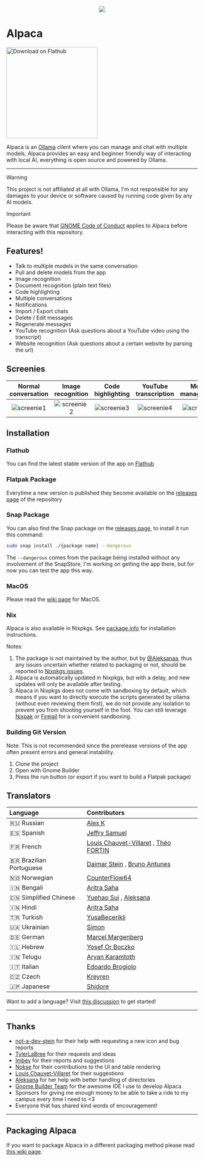 <p align="center"><img src="https://jeffser.com/images/alpaca/logo.svg"></p>

# Alpaca

<a href='https://flathub.org/apps/com.jeffser.Alpaca'><img width='240' alt='Download on Flathub' src='https://flathub.org/api/badge?locale=en'/></a>

Alpaca is an [Ollama](https://github.com/ollama/ollama) client where you can manage and chat with multiple models, Alpaca provides an easy and beginner friendly way of interacting with local AI, everything is open source and powered by Ollama.

---

> [!WARNING]
> This project is not affiliated at all with Ollama, I'm not responsible for any damages to your device or software caused by running code given by any AI models.

> [!IMPORTANT]
> Please be aware that [GNOME Code of Conduct](https://conduct.gnome.org) applies to Alpaca before interacting with this repository.

## Features!

- Talk to multiple models in the same conversation
- Pull and delete models from the app
- Image recognition
- Document recognition (plain text files)
- Code highlighting
- Multiple conversations
- Notifications
- Import / Export chats
- Delete / Edit messages
- Regenerate messages
- YouTube recognition (Ask questions about a YouTube video using the transcript)
- Website recognition (Ask questions about a certain website by parsing the url)

## Screenies

Normal conversation | Image recognition | Code highlighting | YouTube transcription | Model management
:------------------:|:-----------------:|:-----------------:|:---------------------:|:----------------:
![screenie1](https://jeffser.com/images/alpaca/screenie1.png) | ![screenie2](https://jeffser.com/images/alpaca/screenie2.png) | ![screenie3](https://jeffser.com/images/alpaca/screenie3.png) | ![screenie4](https://jeffser.com/images/alpaca/screenie5.png) | ![screenie5](https://jeffser.com/images/alpaca/screenie6.png)

## Installation

### Flathub

You can find the latest stable version of the app on [Flathub](https://flathub.org/apps/com.jeffser.Alpaca)

### Flatpak Package

Everytime a new version is published they become available on the [releases page](https://github.com/Jeffser/Alpaca/releases) of the repository

### Snap Package

You can also find the Snap package on the [releases page](https://github.com/Jeffser/Alpaca/releases), to install it run this command:
```BASH
sudo snap install ./{package name} --dangerous
```
The `--dangerous` comes from the package being installed without any involvement of the SnapStore, I'm working on getting the app there, but for now you can test the app this way.

### MacOS

Please read the [wiki page](https://github.com/Jeffser/Alpaca/wiki/MacOS) for MacOS.

### Nix

Alpaca is also available in Nixpkgs. See [package info](https://search.nixos.org/packages?channel=unstable&show=alpaca&from=0&size=50&sort=relevance&type=packages&query=alpaca) for installation instructions.

Notes:

1. The package is not maintained by the author, but by [@Aleksanaa](https://github.com/Aleksanaa), thus any issues uncertain whether related to packaging or not, should be reported to [Nixpkgs issues](https://github.com/NixOS/nixpkgs/issues/new/choose).
2. Alpaca is automatically updated in Nixpkgs, but with a delay, and new updates will only be available after testing.
3. Alpaca in Nixpkgs does not come with sandboxing by default, which means if you want to directly execute the scripts generated by ollama (without even reviewing them first), we do not provide any isolation to prevent you from shooting yourself in the foot. You can still leverage [Nixpak](https://github.com/nixpak/nixpak) or [Firejail](https://wiki.nixos.org/wiki/Firejail) for a convenient sandboxing.

### Building Git Version

Note: This is not recommended since the prerelease versions of the app often present errors and general instability.

1. Clone the project
2. Open with Gnome Builder
3. Press the run button (or export if you want to build a Flatpak package)

## Translators

Language               | Contributors
:----------------------|:-----------
🇷🇺 Russian              | [Alex K](https://github.com/alexkdeveloper)
🇪🇸 Spanish              | [Jeffry Samuel](https://github.com/jeffser)
🇫🇷 French               | [Louis Chauvet-Villaret](https://github.com/loulou64490) , [Théo FORTIN](https://github.com/topiga)
🇧🇷 Brazilian Portuguese | [Daimar Stein](https://github.com/not-a-dev-stein) , [Bruno Antunes](https://github.com/antun3s)
🇳🇴 Norwegian            | [CounterFlow64](https://github.com/CounterFlow64)
🇮🇳 Bengali              | [Aritra Saha](https://github.com/olumolu)
🇨🇳 Simplified Chinese   | [Yuehao Sui](https://github.com/8ar10der) , [Aleksana](https://github.com/Aleksanaa)
🇮🇳 Hindi                | [Aritra Saha](https://github.com/olumolu)
🇹🇷 Turkish              | [YusaBecerikli](https://github.com/YusaBecerikli)
🇺🇦 Ukrainian            | [Simon](https://github.com/OriginalSimon)
🇩🇪 German               | [Marcel Margenberg](https://github.com/MehrzweckMandala)
🇮🇱 Hebrew               | [Yosef Or Boczko](https://github.com/yoseforb)
🇮🇳 Telugu               | [Aryan Karamtoth](https://github.com/SpaciousCoder78)
🇮🇹 Italian              | [Edoardo Brogiolo](https://github.com/edo0)
🇨🇿 Czech                | [Kreyren](https://github.com/Kreyren)
🇯🇵 Japanese             | [Shidore](https://github.com/sh1d0re)

Want to add a language? Visit [this discussion](https://github.com/Jeffser/Alpaca/discussions/153) to get started!

---

## Thanks

- [not-a-dev-stein](https://github.com/not-a-dev-stein) for their help with requesting a new icon and bug reports
- [TylerLaBree](https://github.com/TylerLaBree) for their requests and ideas
- [Imbev](https://github.com/imbev) for their reports and suggestions
- [Nokse](https://github.com/Nokse22) for their contributions to the UI and table rendering
- [Louis Chauvet-Villaret](https://github.com/loulou64490) for their suggestions
- [Aleksana](https://github.com/Aleksanaa) for her help with better handling of directories
- [Gnome Builder Team](https://gitlab.gnome.org/GNOME/gnome-builder) for the awesome IDE I use to develop Alpaca
- Sponsors for giving me enough money to be able to take a ride to my campus every time I need to <3
- Everyone that has shared kind words of encouragement!

---

## Packaging Alpaca

If you want to package Alpaca in a different packaging method please read [this wiki page](https://github.com/Jeffser/Alpaca/wiki/Packaging-Alpaca).
